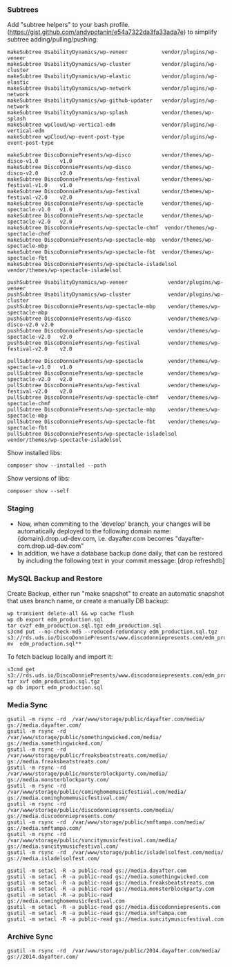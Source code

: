 ### Subtrees
Add "subtree helpers" to your bash profile. (https://gist.github.com/andypotanin/e54a7322da3fa33ada7e) to simplify subtree adding/pulling/pushing:

```
makeSubtree UsabilityDynamics/wp-veneer           vendor/plugins/wp-veneer
makeSubtree UsabilityDynamics/wp-cluster          vendor/plugins/wp-cluster
makeSubtree UsabilityDynamics/wp-elastic          vendor/plugins/wp-elastic
makeSubtree UsabilityDynamics/wp-network          vendor/plugins/wp-network
makeSubtree UsabilityDynamics/wp-github-updater   vendor/plugins/wp-network
makeSubtree UsabilityDynamics/wp-splash           vendor/themes/wp-splash
makeSubtree wpCloud/wp-vertical-edm               vendor/plugins/wp-vertical-edm
makeSubtree wpCloud/wp-event-post-type            vendor/plugins/wp-event-post-type
```

```
makeSubtree DiscoDonniePresents/wp-disco          vendor/themes/wp-disco-v1.0       v1.0
makeSubtree DiscoDonniePresents/wp-disco          vendor/themes/wp-disco-v2.0       v2.0
makeSubtree DiscoDonniePresents/wp-festival       vendor/themes/wp-festival-v1.0    v1.0
makeSubtree DiscoDonniePresents/wp-festival       vendor/themes/wp-festival-v2.0    v2.0
makeSubtree DiscoDonniePresents/wp-spectacle      vendor/themes/wp-spectacle-v1.0   v1.0
makeSubtree DiscoDonniePresents/wp-spectacle      vendor/themes/wp-spectacle-v2.0   v2.0
makeSubtree DiscoDonniePresents/wp-spectacle-chmf  vendor/themes/wp-spectacle-chmf
makeSubtree DiscoDonniePresents/wp-spectacle-mbp  vendor/themes/wp-spectacle-mbp
makeSubtree DiscoDonniePresents/wp-spectacle-fbt  vendor/themes/wp-spectacle-fbt
makeSubtree DiscoDonniePresents/wp-spectacle-isladelsol  vendor/themes/wp-spectacle-isladelsol
```

```
pushSubtree UsabilityDynamics/wp-veneer             vendor/plugins/wp-veneer
pushSubtree UsabilityDynamics/wp-cluster            vendor/plugins/wp-cluster
pushSubtree DiscoDonniePresents/wp-spectacle-mbp    vendor/themes/wp-spectacle-mbp
pushSubtree DiscoDonniePresents/wp-disco            vendor/themes/wp-disco-v2.0 v2.0
pushSubtree DiscoDonniePresents/wp-spectacle        vendor/themes/wp-spectacle-v2.0   v2.0
pushSubtree DiscoDonniePresents/wp-festival         vendor/themes/wp-festival-v2.0    v2.0
```
```
pullSubtree DiscoDonniePresents/wp-spectacle        vendor/themes/wp-spectacle-v1.0   v1.0
pullSubtree DiscoDonniePresents/wp-spectacle        vendor/themes/wp-spectacle-v2.0   v2.0
pullSubtree DiscoDonniePresents/wp-festival         vendor/themes/wp-festival-v2.0    v2.0
pullSubtree DiscoDonniePresents/wp-spectacle-chmf   vendor/themes/wp-spectacle-chmf
pullSubtree DiscoDonniePresents/wp-spectacle-mbp    vendor/themes/wp-spectacle-mbp
pullSubtree DiscoDonniePresents/wp-spectacle-fbt    vendor/themes/wp-spectacle-fbt
pullSubtree DiscoDonniePresents/wp-spectacle-isladelsol  vendor/themes/wp-spectacle-isladelsol
```

Show installed libs:
```
composer show --installed --path
```

Show versions of libs:
```
composer show --self
```

### Staging

* Now, when commiting to the 'develop' branch, your changes will be automatically deployed to the following domain name:
  {domain}.drop.ud-dev.com, i.e. dayafter.com becomes "dayafter-com.drop.ud-dev.com"
* In addition, we have a database backup done daily, that can be restored by including the following text in your commit message:
  [drop refreshdb]

### MySQL Backup and Restore
Create Backup, either run "make snapshot" to create an automatic snapshot that uses branch name, or create a manually DB backup:
```
wp transient delete-all && wp cache flush
wp db export edm_production.sql
tar cvzf edm_production.sql.tgz edm_production.sql
s3cmd put --no-check-md5 --reduced-redundancy edm_production.sql.tgz s3://rds.uds.io/DiscoDonniePresents/www.discodonniepresents.com/edm_production.sql.tgz
mv  edm_production.sql**
```

To fetch backup locally and import it:
```
s3cmd get s3://rds.uds.io/DiscoDonniePresents/www.discodonniepresents.com/edm_production.sql.tgz
tar xvf edm_production.sql.tgz
wp db import edm_production.sql
```


### Media Sync

```
gsutil -m rsync -rd  /var/www/storage/public/dayafter.com/media/                gs://media.dayafter.com/
gsutil -m rsync -rd  /var/www/storage/public/somethingwicked.com/media/         gs://media.somethingwicked.com/
gsutil -m rsync -rd  /var/www/storage/public/freaksbeatstreats.com/media/       gs://media.freaksbeatstreats.com/
gsutil -m rsync -rd  /var/www/storage/public/monsterblockparty.com/media/       gs://media.monsterblockparty.com/
gsutil -m rsync -rd  /var/www/storage/public/cominghomemusicfestival.com/media/ gs://media.cominghomemusicfestival.com/
gsutil -m rsync -rd  /var/www/storage/public/discodonniepresents.com/media/     gs://media.discodonniepresents.com/
gsutil -m rsync -rd  /var/www/storage/public/smftampa.com/media/                gs://media.smftampa.com/
gsutil -m rsync -rd  /var/www/storage/public/suncitymusicfestival.com/media/    gs://media.suncitymusicfestival.com/
gsutil -m rsync -rd  /var/www/storage/public/isladelsolfest.com/media/          gs://media.isladelsolfest.com/
```

```
gsutil -m setacl -R -a public-read gs://media.dayafter.com
gsutil -m setacl -R -a public-read gs://media.somethingwicked.com
gsutil -m setacl -R -a public-read gs://media.freaksbeatstreats.com
gsutil -m setacl -R -a public-read gs://media.monsterblockparty.com
gsutil -m setacl -R -a public-read gs://media.cominghomemusicfestival.com
gsutil -m setacl -R -a public-read gs://media.discodonniepresents.com
gsutil -m setacl -R -a public-read gs://media.smftampa.com
gsutil -m setacl -R -a public-read gs://media.suncitymusicfestival.com
```

### Archive Sync

```
gsutil -m rsync -rd  /var/www/storage/public/2014.dayafter.com/media/                gs://2014.dayafter.com/
```